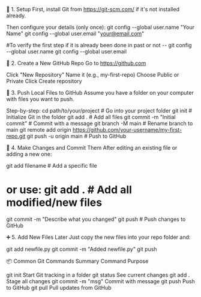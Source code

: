 🔧 1. Setup
First, install Git from https://git-scm.com/ if it's not installed already.

Then configure your details (only once):
git config --global user.name "Your Name"
git config --global user.email "your@email.com"

#To verify the first step if it is already been done in past or not --
git config --global user.name
git config --global user.email



📁 2. Create a New GitHub Repo
Go to https://github.com

Click "New Repository"
Name it (e.g., my-first-repo)
Choose Public or Private
Click Create repository

🧱 3. Push Local Files to GitHub
Assume you have a folder on your computer with files you want to push.

Step-by-step:
cd path/to/your/project      # Go into your project folder
git init                     # Initialize Git in the folder
git add .                    # Add all files
git commit -m "Initial commit"  # Commit with a message
git branch -M main           # Rename branch to main
git remote add origin https://github.com/your-username/my-first-repo.git
git push -u origin main      # Push to GitHub


📝 4. Make Changes and Commit Them
After editing an existing file or adding a new one:

git add filename         # Add a specific file
# or use: git add .      # Add all modified/new files
git commit -m "Describe what you changed"
git push                 # Push changes to GitHub

➕ 5. Add New Files Later
Just copy the new files into your repo folder and:

git add newfile.py
git commit -m "Added newfile.py"
git push


📦 Common Git Commands Summary
Command	Purpose

git init	        Start Git tracking in a folder
git status	        See current changes
git add .	        Stage all changes
git commit -m "msg"	Commit with message
git push	        Push to GitHub
git pull	        Pull updates from GitHub

